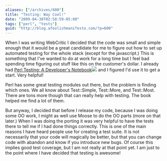 ```yaml
---
aliases: ["/archives/600"]
title: "Testing: Way Cool!"
date: "2009-04-30T02:58:59-05:00"
tags: ["perl", "tests"]
guid: "http://blog.afoolishmanifesto.com/?p=600"
---
```

When I was writing WebCritic I decided that the code was small and simple enough that it would be a great candidate for me to figure out how to set up automated testing for the whole stack (except for the javascript.) This is something that I've wanted to do at work for a long time but I feel bad spending time figuring out stuff like this on the customer's dollar. I already had [Perl Testing: A Developer's Notebook](http://www.amazon.com/gp/product/0596100922?ie=UTF8&tag=afooman-20&linkCode=as2&camp=1789&creative=390957&creativeASIN=0596100922)![](http://www.assoc-amazon.com/e/ir?t=afooman-20&l=as2&o=1&a=0596100922) and I figured I'd use it to get a start. Very helpful!

Perl has some great testing modules out there, but the problem is finding which ones. We all know about Test::Simple, Test::More, and Test::Most. There are tons more though that can really help with testing. The book helped me find a lot of them.

But anyway, I decided that before I release my code, because I was doing some OO work, I might as well use Moose to do the OO parts (more on that later.) When I was doing the porting it was very helpful to have the tests there to tell me if I had done things correctly. This is one of the main reasons I have heard people use for creating a test suite. It is not necessarily that your code will magically be better, but that you can change code with abandon and know if you introduce new bugs. Of course this implies good test coverage, but I am not really at that point yet. I am just to the point where I have decided that testing is awesome!
